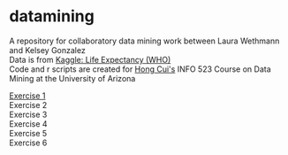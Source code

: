 # datamining
A repository for collaboratory data mining work between Laura Wethmann and Kelsey Gonzalez  
Data is from [Kaggle: Life Expectancy (WHO)](https://www.kaggle.com/kumarajarshi/life-expectancy-who)  
Code and r scripts are created for [Hong Cui's](https://ischool.arizona.edu/people/hong-cui) INFO 523 Course on Data Mining at the University of Arizona


[Exercise 1](https://kelseygonzalez.github.io/datamining/R-exercise-1.html)    
Exercise 2  
Exercise 3  
Exercise 4  
Exercise 5  
Exercise 6  
  


